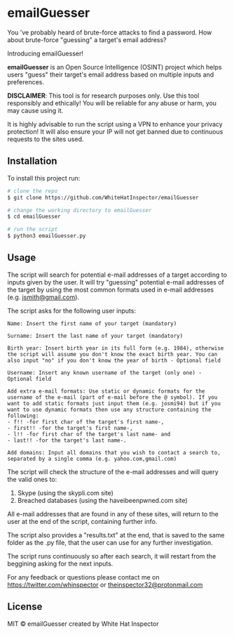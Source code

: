 # emailGuesser
You 've probably heard of brute-force attacks to find a password. How about brute-force "guessing" a target's email address?

Introducing emailGuesser!

**emailGuesser** is an Open Source Intelligence (OSINT) project which helps users "guess" their target's email address based on multiple inputs and preferences.

**DISCLAIMER**: This tool is for research purposes only.
Use this tool responsibly and ethically! You will be reliable for any abuse or harm, you may cause using it.

It is highly advisable to run the script using a VPN to enhance your privacy protection! It will also ensure your IP will not get banned due to continuous requests to the sites used.

## Installation
To install this project run: 

```bash
# clone the repo
$ git clone https://github.com/WhiteHatInspector/emailGuesser

# change the working directory to emailGuesser
$ cd emailGuesser

# run the script
$ python3 emailGuesser.py
```

## Usage
The script will search for potential e-mail addresses of a target according to inputs given by the user. It will try "guessing" potential e-mail addresses of the target by using the most common formats used in e-mail addresses (e.g. jsmith@gmail.com).

The script asks for the following user inputs:
```
Name: Insert the first name of your target (mandatory)

Surname: Insert the last name of your target (mandatory)

Birth year: Insert birth year in its full form (e.g. 1984), otherwise the script will assume you don't know the exact birth year. You can also input "no" if you don't know the year of birth - Optional field

Username: Insert any known username of the target (only one) - Optional field

Add extra e-mail formats: Use static or dynamic formats for the username of the e-mail (part of e-mail before the @ symbol). If you want to add static formats just input them (e.g. josmi94) but if you want to use dynamic formats then use any structure containing the following: 
- f!! -for first char of the target's first name-, 
- first!! -for the target's first name-, 
- l!! -for first char of the target's last name- and 
- last!! -for the target's last name-.

Add domains: Input all domains that you wish to contact a search to, separated by a single comma (e.g. yahoo.com,gmail.com)
```
The script will check the structure of the e-mail addresses and will query the valid ones to:
1. Skype (using the skypli.com site)
2. Breached databases (using the haveibeenpwned.com site)

All e-mail addresses that are found in any of these sites, will return to the user at the end of the script, containing further info.

The script also provides a "results.txt" at the end, that is saved to the same folder as the .py file, that the user can use for any further investigation.

The script runs continuously so after each search, it will restart from the beggining asking for the next inputs.

For any feedback or questions please contact me on https://twitter.com/whinspector or theinspector32@protonmail.com

## License
MIT © emailGuesser
created by White Hat Inspector

